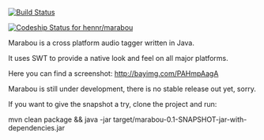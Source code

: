 [![Build Status](https://secure.travis-ci.org/hennr/marabou.png?branch=master)](http://travis-ci.org/hennr/marabou)

[ ![Codeship Status for hennr/marabou](https://codeship.com/projects/0571c1f0-58a5-0132-9e3b-069770f0649f/status)](https://codeship.com/projects/50136)

Marabou is a cross platform audio tagger written in Java.

It uses SWT to provide a native look and feel on all major platforms.

Here you can find a screenshot:
http://bayimg.com/PAHmpAagA


Marabou is still under development, there is no stable release out yet, sorry.

If you want to give the snapshot a try, clone the project and run:

mvn clean package && java -jar target/marabou-0.1-SNAPSHOT-jar-with-dependencies.jar
